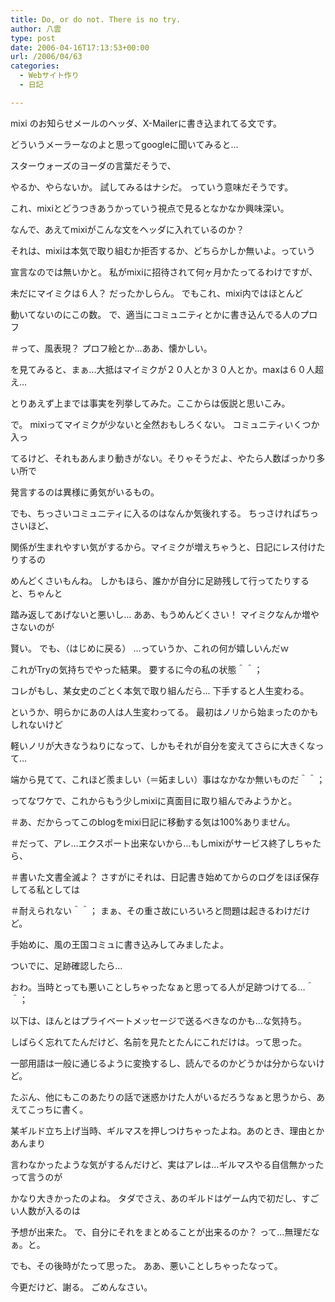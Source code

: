 ```yaml
---
title: Do, or do not. There is no try.
author: 八雲
type: post
date: 2006-04-16T17:13:53+00:00
url: /2006/04/63
categories:
  - Webサイト作り
  - 日記

---
```

mixi のお知らせメールのヘッダ、X-Mailerに書き込まれてる文です。
  
どういうメーラーなのよと思ってgoogleに聞いてみると…

スターウォーズのヨーダの言葉だそうで、
  
やるか、やらないか。 試してみるはナシだ。 っていう意味だそうです。

これ、mixiとどうつきあうかっていう視点で見るとなかなか興味深い。
  
なんで、あえてmixiがこんな文をヘッダに入れているのか？
  
それは、mixiは本気で取り組むか拒否するか、どちらかしか無いよ。っていう
  
宣言なのでは無いかと。 私がmixiに招待されて何ヶ月かたってるわけですが、
  
未だにマイミクは６人？ だったかしらん。 でもこれ、mixi内ではほとんど
  
動いてないのにこの数。 で、適当にコミュニティとかに書き込んでる人のプロフ
  
＃って、風表現？ プロフ絵とか…ああ、懐かしい。
  
を見てみると、まぁ…大抵はマイミクが２０人とか３０人とか。maxは６０人超え…

とりあえず上までは事実を列挙してみた。ここからは仮説と思いこみ。
  
で。 mixiってマイミクが少ないと全然おもしろくない。 コミュニティいくつか入っ
  
てるけど、それもあんまり動きがない。そりゃそうだよ、やたら人数ばっかり多い所で
  
発言するのは異様に勇気がいるもの。
   
でも、ちっさいコミュニティに入るのはなんか気後れする。 ちっさければちっさいほど、
  
関係が生まれやすい気がするから。マイミクが増えちゃうと、日記にレス付けたりするの
  
めんどくさいもんね。 しかもほら、誰かが自分に足跡残して行ってたりすると、ちゃんと
  
踏み返してあげないと悪いし… ああ、もうめんどくさい！ マイミクなんか増やさないのが
  
賢い。 でも、（はじめに戻る） …っていうか、これの何が嬉しいんだｗ
  
これがTryの気持ちでやった結果。 要するに今の私の状態＾＾；

コレがもし、某女史のごとく本気で取り組んだら… 下手すると人生変わる。
  
というか、明らかにあの人は人生変わってる。 最初はノリから始まったのかもしれないけど
  
軽いノリが大きなうねりになって、しかもそれが自分を変えてさらに大きくなって…
  
端から見てて、これほど羨ましい（＝妬ましい）事はなかなか無いものだ＾＾；
  
ってなワケで、これからもう少しmixiに真面目に取り組んでみようかと。
  
＃あ、だからってこのblogをmixi日記に移動する気は100%ありません。
  
＃だって、アレ…エクスポート出来ないから…もしmixiがサービス終了しちゃたら、
  
＃書いた文書全滅よ？ さすがにそれは、日記書き始めてからのログをほぼ保存してる私としては
  
＃耐えられない＾＾； まぁ、その重さ故にいろいろと問題は起きるわけだけど。
  
手始めに、風の王国コミュに書き込みしてみましたよ。
  
ついでに、足跡確認したら…
  
おわ。当時とっても悪いことしちゃったなぁと思ってる人が足跡つけてる…＾＾；

以下は、ほんとはプライベートメッセージで送るべきなのかも…な気持ち。
  
しばらく忘れてたんだけど、名前を見たとたんにこれだけは。って思った。
  
一部用語は一般に通じるように変換するし、読んでるのかどうかは分からないけど。
  
たぶん、他にもこのあたりの話で迷惑かけた人がいるだろうなぁと思うから、あえてこっちに書く。

某ギルド立ち上げ当時、ギルマスを押しつけちゃったよね。あのとき、理由とかあんまり
  
言わなかったような気がするんだけど、実はアレは…ギルマスやる自信無かったって言うのが
  
かなり大きかったのよね。 タダでさえ、あのギルドはゲーム内で初だし、すごい人数が入るのは
  
予想が出来た。 で、自分にそれをまとめることが出来るのか？ って…無理だなぁ。と。
  
でも、その後時がたって思った。 ああ、悪いことしちゃったなって。
  
今更だけど、謝る。 ごめんなさい。